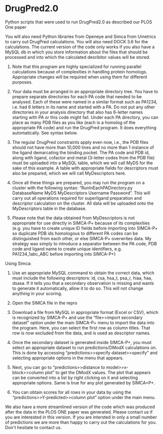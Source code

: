# DrugPred2.0
Python scripts that were used to run DrugPred2.0 as described our PLOS One paper

You will also need Python libraries from Openeye and Simca from Umetrics to carry out DrugPred calculations. You will also need DOCK 3.6 for the calculations.
The current version of the code only works if you also have a MySQL db in which you store information about the files that should be processed and into which the calculated desribitor values will be stored.



1. Note that this program  are highly specialized for running parallel calculations because of complexities in handling protein homologs. Appropriate changes will be required when using them for different purposes.

2. Your data must be arranged in an appropriate directory tree. You have to prepare separate directories for each PA code that needed to be analysed. Each of these were named in a similar format such as PA1234, i.e. had 6 letters in its name and started with a PA. Do not put any other directories in your analysis directory that also has 6-letter names starting with PA or this code might fail. Under each PA directory, you can place as many PDB files as you like (each is a homolog of the appropriate PA code) and run the DrugPred program. It does everything automatically. See syntax below.

3. The regular DrugPred constraints apply even now, i.e., the PDB files should not have more than 10,000 lines and no more than 1 instance of the ligand demarcating the binding pocket. The PA code and PDB id, along with ligand, cofactor and metal (3-letter codes from the PDB file) must be uploaded into a MySQL table, which we will call MyDS for the sake of this example. A table with appropriate fields for descriptors must also be prepared, which we will call MyDescriptors here. 

4. Once all these things are prepared, you may run the program on a cluster with the following syntax: “RunInEachPADirectory.py DatabaseName MyDS MyDescriptors Username Password”. This will carry out all operations required for superligand preparation and descriptor calculation on the cluster. All data will be uploaded onto the MyDescriptors table in the database.

5. Please note that the data obtained from MyDescriptors is not appropriate for use directly in SIMCA-P+ because of its complexities (e.g. you have to create unique ID fields before importing into SIMCA-P+ so duplicate PDB ids homologous to different PA codes can be distinguished from each other, or else SIMCA-P+ overwrites data. My strategy was simply to introduce a separator between the PA code, PDB code and ligand name to create unique identifiers, e.g. PA1234_1abc_ABC before importing into SIMCA-P+)


Using Simca:

1. Use an appropriate MySQL command to obtain the correct data, which must include the following descriptors: id, csa, hsa_t, psa_r, hiaa, haa, dsasa.  If it tells you that a secondary observation is missing and wants to generate it automatically, allow it to do so. This will not change anything in your scoring.

2. Open the SIMCA file in the repro

3. Download a file from MySQL in appropriate format (Excel or CSV), which is  recognized by SIMCA-P+ and use the “file>>import secondary dataset” option under the main SIMCA-P+ menu to import the data into the program. Here, you can select the first row as column titles. That row is now excluded from the data, and is used as descriptor names. 

4. Once the secondary dataset is generated inside SIMCA-P+, you must select an appropriate dataset to run predictions/DModX calculations on. This is done by accessing “predictions>>specify dataset>>specify” and selecting appropriate options in the menu that appears.

5.  Next, you can go to “predictions>>distance to model>>x-block>>column plot” to get the DModX values. The plot that appears can be converted into a list by right clicking on it and selecting appropriate options. Same is true for any plot generated by SIMCA=P+.

6. You can obtain scores for all rows in  your data by using the “predictions>>Y-predicted>>column plot” option under the main menu.

We also have a more streamlined version of the code which was produced after the data in the PLOS ONE paper was generated. Please contact us if you are interested in this version.
If you are intersted in only a small number of predictions we are more than happy to carry out the calculations for you. Don't hesitate to contact us.


